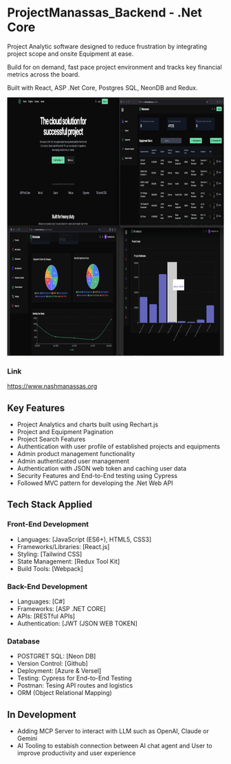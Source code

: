 # ProjectManassas_Backend - .Net Core

Project Analytic software designed to reduce frustration by integrating project scope and onsite Equipment at ease.

Build for on demand, fast pace project environment and tracks key financial metrics across the board.

Built with React, ASP .Net Core, Postgres SQL, NeonDB and Redux.


<a ><img src="https://github.com/mitsumoristudio/ProjectManassas_FrontEnd/blob/main/Screenshot.png" width= "1080" height = "600" /></a>

### Link
https://www.nashmanassas.org

## Key Features
- Project Analytics and charts built using Rechart.js
- Project and Equipment Pagination
- Project Search Features
- Authentication with user profile of established projects and equipments
- Admin product management functionality
- Admin authenticated user management
- Authentication with JSON web token and caching user data
- Security Features and End-to-End testing using Cypress
- Followed MVC pattern for developing the .Net Web API

## Tech Stack Applied

### Front-End Development
* Languages: [JavaScript (ES6+), HTML5, CSS3]
* Frameworks/Libraries: [React.js]
* Styling: [Tailwind CSS]
* State Management: [Redux Tool Kit]
* Build Tools: [Webpack]

### Back-End Development
* Languages: [C#]
* Frameworks: [ASP .NET CORE]
* APIs: [RESTful APIs]
* Authentication: [JWT (JSON WEB TOKEN]

### Database
* POSTGRET SQL: [Neon DB]
* Version Control: [Github]
* Deployment: [Azure & Versel]
* Testing: Cypress for End-to-End Testing
* Postman: Tesing API routes and logistics
* ORM (Object Relational Mapping)

## In Development
- Adding MCP Server to interact with LLM such as OpenAI, Claude or Gemini
- AI Tooling to estabish connection between AI chat agent and User to improve productivity and user experience

